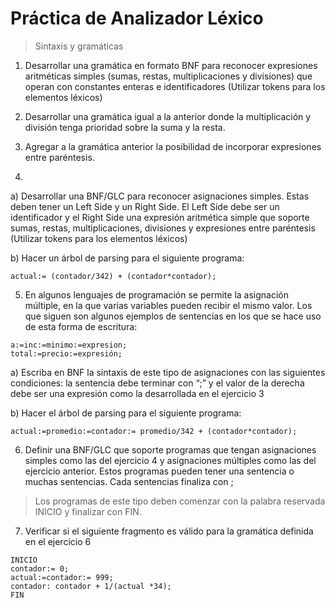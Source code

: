 # Práctica de Analizador Léxico

> Sintaxis y gramáticas

1. Desarrollar una gramática en formato BNF para reconocer expresiones aritméticas simples (sumas, restas, multiplicaciones y divisiones) que operan con constantes enteras e identificadores (Utilizar tokens para los elementos léxicos)

2. Desarrollar una gramática igual a la anterior donde la multiplicación y división tenga prioridad sobre la suma y la resta.

3. Agregar a la gramática anterior la posibilidad de incorporar expresiones entre paréntesis.

4. 

a) Desarrollar una BNF/GLC para reconocer asignaciones simples. Estas deben tener un Left Side y un Right Side. El Left Side debe ser un identificador y el Right Side una expresión aritmética simple que soporte sumas, restas, multiplicaciones, divisiones y expresiones entre paréntesis (Utilizar tokens para los elementos léxicos)

b) Hacer un árbol de parsing para el siguiente programa:

```
actual:= (contador/342) + (contador*contador);
```

5. En algunos lenguajes de programación se permite la asignación múltiple, en la que varias variables pueden recibir el mismo valor. Los que siguen son algunos ejemplos de sentencias en los que se hace uso de esta forma de escritura:

```
a:=inc:=minimo:=expresion;
total:=precio:=expresión;
```

a) Escriba en BNF la sintaxis de este tipo de asignaciones con las siguientes condiciones: la sentencia debe terminar con “;” y el valor de la derecha debe ser una expresión como la desarrollada en el ejercicio 3

b) Hacer el árbol de parsing para el siguiente programa:

```
actual:=promedio:=contador:= promedio/342 + (contador*contador);
```

6. Definir una BNF/GLC que soporte programas que tengan asignaciones simples como las del ejercicio 4 y asignaciones múltiples como las del ejercicio anterior. Estos programas pueden tener una sentencia o muchas sentencias. Cada sentencias finaliza con ;
> Los programas de este tipo deben comenzar con la palabra reservada INICIO y finalizar con FIN.

7. Verificar si el siguiente fragmento es válido para la gramática definida en el ejercicio 6

```
INICIO
contador:= 0;
actual:=contador:= 999;
contador: contador + 1/(actual *34);
FIN
```
